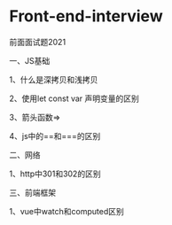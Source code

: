 # Front-end-interview
前面面试题2021

一、JS基础

1、什么是深拷贝和浅拷贝

2、使用let const var 声明变量的区别

3、箭头函数=>

4、js中的==和===的区别


二、网络

1、http中301和302的区别


三、前端框架

1、vue中watch和computed区别
